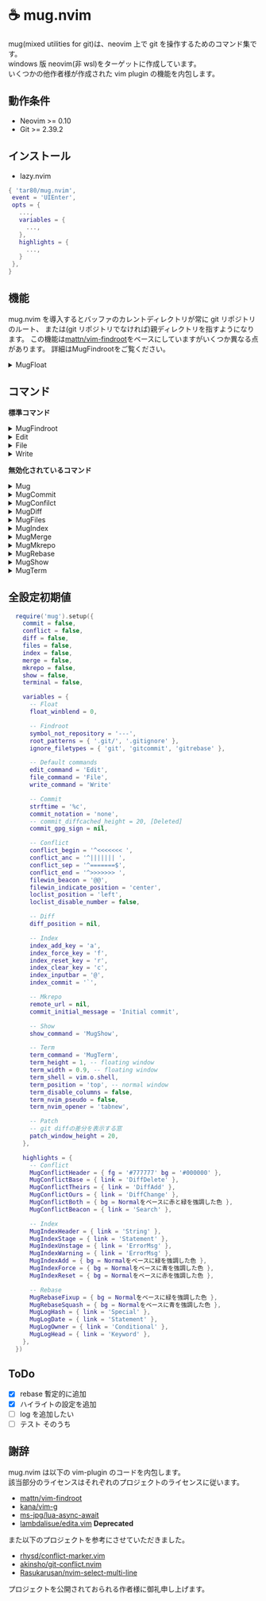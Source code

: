# ☕ mug.nvim

mug(mixed utilities for git)は、neovim 上で git を操作するためのコマンド集です。  
windows 版 neovim(非 wsl)をターゲットに作成しています。  
いくつかの他作者様が作成された vim plugin の機能を内包します。

## 動作条件

- Neovim >= 0.10
- Git >= 2.39.2

## インストール

- lazy.nvim

```lua
{ 'tar80/mug.nvim',
 event = 'UIEnter',
 opts = {
   ...,
   variables = {
     ...,
   },
   highlights = {
     ...,
   }
 },
}
```

## 機能

mug.nvim を導入するとバッファのカレントディレクトリが常に git リポジトリのルート、
または(git リポジトリでなければ)親ディレクトリを指すようになります。
この機能は[mattn/vim-findroot](https://github.com/mattn/vim-findroot)をベースにしていますがいくつか異なる点があります。
詳細はMugFindrootをご覧ください。

<details>
<summary>MugFloat</summary>

mug が生成するフローティングウィンドウ(MugFloat)にはそれぞれのコマンドで使用するキーマップの他に、
一律で以下のキーマップが設定されます。また、MugFloat が存在する間`<M-p>`が上書きされ
MugFloat のフォーカスに割り当てられます。

| キー             | 説明                 |
| :--------------- | :------------------- |
| q, \<ESC>        | フロート閉じる       |
| g?               | キーマップ参照       |
| \<count>M-[hjkl] | フロート移動         |
| M-p              | 次のウィンドウに移動 |

**variables**

- float_winblend `integer`(上書き)  
  背景の疑似透過性を指定します。

[float.mp4](https://github.com/tar80/mug.nvim/assets/45842304/a8867a19-08d5-4560-b815-aceb7b5f8bb6)

</details>

## コマンド

**標準コマンド**

<details>
<summary>MugFindroot</summary>

```lua
require('mug').setup({
  variables = {
    symbol_not_repository = '---',
    root_patterns = { '.git/', '.gitignore' },
    ignore_filetypes = { 'git', 'gitcommit', 'gitrebase' },
  }
})
```

**:MugFindroot [stopglobal|stoplocal]**

mug の標準機能です。[mattn/vim-findroot](https://github.com/mattn/vim-findroot) をベースに独自の変更を加えてあります。

- vim-findroot は標準で様々なプロジェクトルートマーカーに対応していますが、mug が対応するのは git のみです。
  また、ディレクトリを下層へ移動する時に動作を抑制するオプションはありません。

- MugFindroot は自動実行されます。手動実行時には実行結果の詳細が出力されます。
  引数`stopglobal` `stoplocal`を指定するとそれぞれ`g:mug_findroot_disable=v:true` `b:mug_findroot_disable=v:true`が設定され
  自動実行を抑制します。解除は`MugFindroot`、または`unlet g:mug_findroot_disable` `unlet b:mug_findroot_disable`を実行します。

- MugFindroot が git リポジトリを検知したとき、ブランチ名、ブランチのデタッチ状態、インデックスを取得し、
  それぞれ`b:mug_branch_name` `b:mug_branch_info` `b:mug_branch_stats`を設定します。
  `b:mug_branch_stats`はインデックスの状態をテーブル{ s = stage, u = unstate, c = conflict }として保持します。
  ブランチのキャッシュ・デタッチ状態の取得は[kana/vim-g/branch](https://github.com/kana/vim-g)の機能を取り入れています。

**variables**

- symbol_not_repository(上書き)  
  カレントディレクトリが git リポジトリではなかったときに b:mug_branch_name に設定される文字列です。

- root_patterns `table`(上書き)  
  記述フォーマットは vim-findroot の root marker patterns に倣います。優先度があり、先に記述されたパターンが優先されます。
  以下のようなディレクトリ構造を持つファイル file.vim を開いたときにカレントディレクトリは
  `root_patterns`の値により、表のように設定されます。

  ```text
  main/
    ├ .git/
    ├ submodule/
    │   ├ .git/
    │   ├ script/
    │   │   ├ .gitignore
    │   │   └ file.vim
    │   └ .gitignore
    ├ .gitmodules
    └ .gitignore
  ```

  | root_patterns                  | current directory     |
  | :----------------------------- | :-------------------- |
  | .gitmodules, .git/, .gitignore | main                  |
  | .git/, .gitignore              | main/submodule        |
  | .gitignore                     | main/submodule/script |

- ignore_filetypes `table`(追加)  
  指定したファイルタイプは MugFindroot 自動実行の対象外となります。
  ファイルタイプに`*`(ワイルドカード)は指定できません。

</details>
<details>
<summary>Edit</summary>

```lua
require('mug').setup({
  variables = {
    edit_command = 'Edit',
  }
})
```

**:Edit [!] [\<filespec>]**

カレントファイルの親ディレクトリを基準に`:edit[!] [<filespec>]`を実行します。

**variables**

- edit_command `string`(上書き)  
  コマンド`Edit`を別名で登録します。コマンドが不要であれば`""`空文字を指定します。

</details>
<details>
<summary>File</summary>

```lua
require('mug').setup({
  variables = {
    file_command = 'File',
  }
})
```

**:File[!] \<newname>**

カレントファイルの親ディレクトリを基準に`:file[!] <newname>`を実行します。

**variables**

- file_command `string`(上書き)  
  コマンド`File`を別名で登録します。コマンドが不要であれば`""`空文字を指定します。

</details>
<details>
<summary>Write</summary>

```lua
require('mug').setup({
  variables = {
    write_command = 'Write'
  }
})
```

**:Write[!]**

`:update | git add`を実行します。`!`を付けると`--force`が付加されます。

**variables**

- write_command `string`(上書き)  
  コマンド`Write`を別名で登録します。コマンドが不要であれば`""`空文字を指定します。

</details>

**無効化されているコマンド**

<details>
<summary>Mug</summary>

```lua
require('mug').setup({
  subcommand = true,
  variables = {
    sub_command = 'Mug',
    result_position = 'botright',
    result_log_format = {
      '--graph --date=short --format=%C(cyan)%h\\ %C(magenta)[%ad]\\ %C(reset)%s%C(auto)%d',
      '--graph -10 --name-status --oneline --date=short --format=%C(yellow\\ reverse)%h%C(reset)\\ %C(magenta)[%ad]%C(cyan)%an\\ %C(green)%s%C(auto)%d',
    },
    result_map = {},
  }
})
```

**:Mug \<sub-command> [\<option>]**

`git`のラッパーです。コマンドのリザルトを専用のバッファに表示します。  
既知の問題として色の表示がずれます。原因がわかれば直します。

**リザルト出力バッファ**

gitコマンドの結果を出力するバッファです。実体は`nvim_open_term`で開いた疑似ターミナル
であるため、通常のバッファとは挙動が異なります。

| モード | キー  | 説明                                               |
| :----: | :---: | :------------------------------------------------- |
|   n    |   q   | バッファを閉じる                                   |
|   n    |   p   | (カーソル下)コミット詳細をフロートウィンドウに表示 |
|   n    |   o   | (カーソル下)ファイル名を代替バッファとして開く     |
|   n    | \<CR> | (カーソル下)ファイル名を開く(gf相当)               |

**variables**

- sub_command `string`(上書き)  
  コマンド`Mug`を別名で登録します。

- result_position `string`(上書き)  
  出力バッファの起動位置です。  
  `vertical`に加え、`topleft`、`botright`、`aboveleft`、`belowright`を指定できます。

- result_log_format `table`(上書き)
  `Mug log`の補完リストに独自の文字列を追加します。

- result_map `table`(上書き)  
  出力バッファにキーマップを設定します。  
  書式は、`result_map = { lhs = {mode, rhs , {opts}}`とします。
  `opts`は`nvim_buf_set_keymap`に準じます。いくつか設定例を挙げておきます。

  ```lua
  result_map = {
    --カーソル下コミットハッシュを対象に`git reset`
    r = {
        'n',
        'callback',
        {
        callback = function()
            local word = vim.fn.expand('<cword>')
            if not word:find('[^%w]') then
            local resp = vim.system({ 'git', 'reset', word }):wait()
            if resp.code == 0 then
                vim.notify(resp.stdout, vim.log.levels.INFO)
            else
                vim.notify(resp.stderr, vim.log.levels.WARN)
            end
            end
        end,
        },
    },

    --代替バッファを対象にカーソル下コミットハッシュを`MugDiff`
    d = {
        'n',
        'callback',
        {
        callback = function()
            local word = vim.fn.expand('<cword>')
            if not word:find('[^%w]') then
                local winid = vim.fn.bufwinid('#')

                if winid ~= -1 then
                    vim.api.nvim_win_call(winid, function()
                    vim.cmd.MugDiff(word)
                    end)
                    vim.cmd.bwipeout({bang = true})
                end
            end
        end,
        },
    },
  }
  ```

[subcommand.mp4](https://github.com/tar80/mug.nvim/assets/45842304/41d497ad-c71b-4e88-bf78-07dbf160ec28)

</details>
<details>
<summary>MugCommit</summary>

```lua
require('mug').setup({
  commit = true,
  variables = {
    strftime = '%c',
    commit_notation = 'none',
    commit_gpg_sign = nil,
    patch_window_height = 20,
  }
})
```

**:MugCommit[!] [\<sub-command>] [\<commit-message>]**

引数なしで実行するとコミット編集バッファを開きます。`!`を付けると最初に`git add .`を実行します。  
`<sub-command>`には以下のいずれかを指定できます。

- `amend` ステージされた変更を HEAD に追加します。
- `empty` 空コミットを作成します。コミットメッセージには"empty commit(created by mug)"が設定されます。
- ~~`fixup`~~ **Deleted**
- `rebase` fixup の代替です。フローティングウィンドウが起動し、`git log`の結果が出力されます。  
  カーソル行のコミットに対して`f`キーで fixup、`s`キーで squash を設定し、起点になるコミットにカーソルを合わせ、
  `<CR>`で実行します。`c`キーで選択をクリアできます。
- `m <commit-message>` 直接コミットメッセージを入力できます。スペースを含む場合でも""で括る必要はありません。

**:MugCommitSign[!] [\<sub-command>] [\<commit-message>]**

オプション`--gpg-sign`を付加します。使用する署名を指定する場合は、variables に`commit_gpg_sign`を設定します。

**コミット編集バッファ**

コミットメッセージの詳細編集用に、`commit_notation`で指定したテンプレート(COMMIT_EDITMSG)をタブで開きます。  
コミット編集バッファには、スペルチェック、短縮入力、キーマップが設定されます。

| モード |      キー       | 説明                                |
| :----: | :-------------: | :---------------------------------- |
|   n    |        ^        | スペルチェックをトグル              |
|   n    |       gd        | 差分バッファを水平方向にトグル      |
|   n    |       gD        | 差分バッファを縦方向にトグル        |
|  n,i   |       F5        | 時刻の挿入                          |
|   n    |       F6        | HEAD のコミットメッセージを書き出す |
|   n    | q(差分バッファ) | 差分バッファ閉じる(キャッシュ削除)  |

NOTE: 差分バッファはトグルしても更新されません。更新が必要なときは`q`で一度バッファを閉じます。

コミット編集バッファは`git commit`で開かれたバッファではないため、いかなる変更もリポジトリに影響を与えません。
コミットの作成にはコマンドを使用します。

- `:C` commit
- `:CA` commit amend
- `:CE` commit empty
- `:CS` commit-sign
- `:CSA` commit-sign amend

**variables**

- strftime `string`(上書き)  
  `<F5>`で挿入する時刻の書式を指定します。

- commit_notation `string`(上書き)  
  コミットの形式を指定します。`conventional` `genaral` `none`が指定でき、
  指定した形式に合わせたコミットテンプレートと短縮入力が設定されます。  
  また、`mug/lua/template/`内に`<user-template>`と`<user-template>.lua`を作成し、
  `commit_notation = <user-template>`を指定することでユーザー設定が適用されます。
  `<user-template>`はコミットテンプレート、`<user-template>.lua`は短縮入力の設定です。
  スクリプト内`M.additional_settings`に関数を設定すれば、キーマップやコマンドを追加することもできます。
  記述方法は他のテンプレートを参考にしてください。

- ~~commit_diffキャッシュd_height `integer`(上書き)~~ **Deleted**

- commit_gpg_sign `string`(上書き)  
  署名に使用する鍵(gpg)を指定します。  
  指定しない場合はデフォルト(コミッター ID)になります。

- patch_window_height `integer`(上書き)
  差分バッファの高さを指定します。

[commit.mp4](https://github.com/tar80/mug.nvim/assets/45842304/3f9fc79e-8a27-48cf-bc98-3648d04cead2)

</details>
<details>
<summary>MugConfilct</summary>

```lua
require('mug').setup({
  conflict = true,
  variables = {
    loclist_position = 'left',
    loclist_disable_number = false,
    filewin_beacon = '@@',
    filewin_indicate_position = 'center',
    conflict_begin = '^<<<<<<< ',
    conflict_anc = '^||||||| ',
    conflict_sep = '^=======$',
    conflict_end = '^>>>>>>> '
  }
})
```

**:MugConflict**

新規タブを開き、`git merge`によってコンクリクトしたハンクを抽出、ロケーションリストに展開します。  
[rhysd/conflict-marker.vim](https://github.com/rhysd/conflict-marker.vim/)と似たような操作をロケーションリスト上で実行できます。
conflict-marker は、コンフリクトのあるバッファに対してキーが設定されますが、
MugConflict はロケーションリストにキーを設定します。

- ロケーションリストの表示中は`g:mug_loclist_loaded=v:true`が設定されます。
- ロケーションリストでカーソル移動するとファイルウィンドウの表示位置が連動します。
- `<CR>`を押すと、カーソルと表示位置を Ours-Theirs 間で往復します。
- `w`(更新内容を保存)実行後にすべてのコンフリクトが解消されていた場合、継続してコミットの作成を促す選択肢を表示します。
- undo/redo は仮対応しています。ハイライトが一致しなかったりします。
- conflict-marker と併用できます。MugConflict 実行時は重複するハイライトが上書きされます。

|      キー      | 説明                                      |
| :------------: | :---------------------------------------- |
|       q        | タブ閉じる                                |
|       w        | すべての更新内容を保存                    |
|       g?       | キーマップ参照                            |
|       o        | Ours-commit の差分でハンクを置き換え      |
|       t        | Theirs-commit の差分でハンクを置き換え    |
|       b        | Base-commit の差分でハンクを置き換え      |
|       B        | Ours, Theirs 両方の差分でハンクを置き換え |
|       ^        | filewindow の連動状態をトグル             |
| \<C-u>, \<C-d> | filewindow のカーソルを 1/2 ページ移動    |
| \<C-j>, \<C-k> | filewindow のカーソルを 1 行移動          |

**variables**

- loclist_position `string`(上書き)  
  ロケーションリストの表示位置を指定します。`top` `bottom` `left` `right`を指定します。

- loclist_disable_number `boolean`(上書き)  
  ロケーションリストの行番号を非表示にするなら`true`を指定します。

- filewin_beacon `string`(上書き)  
  ハンクの開始位置(signcolumn)に表示される文字を指定します。

- filewin_indicate_position `string`(上書き)  
  ファイルウィンドウ連動時の、ハンクの画面上の位置です。  
  `upper` `center` `lower`から指定します。

**highlights**

- MugConflictHeader `fg=#777777 bg=#000000`
- MugConflictBase `DiffDelete`
- MugConflictTheirs `DiffAdd`
- MugConflictOurs `DiffChange`
- MugConflictBoth `Normal`をベースに赤と緑を強調した色
- MugConflictBeacon `Search`

[conflict.mp4](https://github.com/tar80/mug.nvim/assets/45842304/b54392d4-3bb3-4621-b76e-4725acf07607)

</details>
<details>
<summary>MugDiff</summary>

```lua
require('mug').setup({
  diff = true,
  variables = {
    diff_position = ,
  }
})
```

カレントファイルと指定した tree-ish との差分を vimdiff で表示します。  
差分バッファの表示中は独自のキーマップが割り当てられます。

| モード | キー | 説明                |
| :----: | :--: | :------------------ |
|  n,x   |  du  | `Diffupdate`を実行  |
|   x    |  do  | 選択範囲を`Diffget` |
|   x    |  dp  | 選択範囲を`Diffput` |
|   x    |  dd  | 選択範囲を削除      |

**:MugDiff [\<posotion>] [\<treeish>] [\<pathspec>]**

`<position>`に`:new`バッファを開き、`git cat-file -p <treeish>:<pathspec>`の結果を展開します。

- 引数`<position>`は、差分バッファを開く位置です。カレントバッファを起点に`top` `bottom` `left` `right`を指定できます。
  初期値は`diffopt`の値から決定されます。また、`diff_position`で標準の位置を指定できます。
- 引数`<treeish>`の初期値は`""`(空文字)です。
- 引数`<pathspec>`の初期値は`%`です。

**:MugDiffFetchRemote [\<posotion>] [\<branchname>] [\<pathspec>]**

`git fetch orgin <branchname>`を実行後、`<position>`に`:new`バッファを開き、`git cat-file -p origin/<branchname>:<pathspec>`の結果を展開します。

- 引数`<branchname>`の初期値は現在アクティブなブランチ名です。

**variables**

- diff_position `string`(上書き)  
  `<position>`のデファルト値を`top` `bottom` `left` `right`のいずれかを指定します。

</details>
<details>
<summary>MugFiles</summary>

```lua
require('mug').setup({
  files = true,
})
```

**:MugFileMove[!] \<pathspec>**

カレントファイルに対し`git mv <current-filepath> <pathspec>`を適用し、バッファを開き直します。
`<pathspec>`はカレントディレクトリを基準とします。  
`!`を付けると`--force`が付加されます。

**:MugFileRename[!] \<newname>**

カレントファイルに対し`git -C <parent-directory> mv <current-filename> <newname>`を適用し、バッファを開き直します。
`<newname>`はカレントファイルの親ディレクトリを基準とし、パスの指定はできません。  
`!`を付けると`--force`が付加されます。

**:MugFileDelete[!]**

カレントファイルをリポジトリのインデックスから削除します。  
`!`を付けるとファイル自体も削除されます。

</details>
<details>
<summary>MugIndex</summary>

```lua
require('mug').setup({
  index = true,
  variables = {
    index_add_key = 'a',
    index_force_key = 'f',
    index_reset_key = 'r',
    index_clear_key = 'c',
    index_input_bar = '@',
    index_commit = '`',
    index_auto_update = false,
  }
})
```

**:MugIndex[!]**

`git status`の結果をフローティングウィンドウに出力します。`!`を付けると`--ignored`が付加されます。  
行ごとに Stage・Unstage・Force stage を選択でき、`<CR>`で実行されます。一番上の行を選択すると全体が選択状態になり、
最下行にはエラーが表示されます。  
MugIndex ウィンドウには独自のキーマップが割り当てられます。

|  キー   | 説明                          |
| :-----: | :---------------------------- |
|    a    | 行を選択(Stage)               |
|    f    | 行を選択(Force stage)         |
|    r    | 行を選択(Unstage)             |
|    c    | 選択状態をクリア              |
|  J, K   | 行を選択(Stage)後カーソル移動 |
|   gf    | 行のパスを開く                |
|   gd    | 行のパスを`MugDiff`           |
|  \<F5>  | リストを更新                  |
|    @    | コミットメッセージ入力バー    |
| shift+@ | `MugCommit`を実行             |

コミット入力バー

|     キー     | 説明                           |
| :----------: | :----------------------------- |
| \<C-o>\<C-s> | オプション`--gpg-sign`をトグル |
| \<C-o>\<C-a> | オプション`--amend`をトグル    |

**variables**

- index_add_key `string`(上書き)  
  行選択(Stage)に使用するキーを指定します。

- index_force_key `string`(上書き)  
  行選択(Force stage)に使用するキーを指定します。

- index_reset_key `string`(上書き)  
  行選択(Reset)に使用するキーを指定します。

- index_clear_key `string`(上書き)  
  行選択を解除するキーを指定します。

- index_input_bar `string`(上書き)  
  コミット入力バーの呼び出しキーを指定します。

- index_commit `string`(上書き)  
  `MugCommit`の実行キーを指定します。

- index_auto_update `boolean`(上書き)  
  MugIndex のフロートウィンドウを離れてから、戻ったときに  
  `git status`を実行しリストを更新します。

**highlights**

- MugIndexHeader `String`
- MugIndexStage `Statement`
- MugIndexUnstage `ErrorMsg`
- MugIndexWarning `ErrorMsg`

[index.mp4](https://github.com/tar80/mug.nvim/assets/45842304/d6c9e1e1-6266-43ca-b973-ec417f04fa45)

</details>
<details>
<summary>MugMerge</summary>

```lua
require('mug').setup({
  MugMerge = true,
})
```

**:MugMerge[!] \<branchname> [\<options>]**

コミットを作って、カレントブランチに\<branchname>をマージ。  
`git -c merge.conflictstyle=diff3 merge --no-ff [<options>] <branchname>`を実行し、コミットメッセージの編集を確認する選択肢を表示します。
コンフリクト発生時には、処理を継続するか中止するかの選択肢を表示します。  
[!]を付けると、\<options>の補完候補が`--strategy-option=ours` `--strategy-option=theirs`の二択になります。
また、マージ継続中は補完候補が`--abort` `--continue` `--quit`の三択になります。

**:MugMergeFF[!] \<branchname> [\<options>]**

コミットは作らず、カレントブランチに\<branchname>をマージ。  
`git merge --ff-only [<options>] <branchname>`を実行します。コンフリクト発生時はエラーを返します。  
[!]を付けると、\<options>の補完候補が`--strategy-option=ours` `--strategy-option=theirs`の二択になります。

**:MugMergeTo[!] \<branchname>**

コミットは作らず、カレントブランチを\<branchname>にマージ。  
`git fetch . <current-branch>:<branchname>`を実行します。コンフリクト発生時はエラーを返します。  
[!]を付けると、`--force`が付加されます。

[merge.mp4](https://github.com/tar80/mug.nvim/assets/45842304/478bbc44-c295-4935-9b68-5b5ef7e5033b)

</details>
<details>
<summary>MugMkrepo</summary>

```lua
require('mug').setup({
  mkrepo = true,
  variables = {
    remote_url = nil,
    commit_initial_message = 'Initial commit',
  }
})
```

**:MugMkrepo [!] [\<pathspec>]**

指定したパスにリポジトリを作成後、`Initial commit`を作成し、上流ブランチを設定します。  
引数なしのときはカレントファイルの親ディレクトリに、パスを指定したときはそのパスに、名前を指定したときは
カレントファイルの親ディレクトリ下にその名前で、リポジトリを作成します。  
`!`を付けるとパス内のファイルを含めた`Initial commit`を作成します。  
すでにリポジトリが存在していたときはエラーを返します。

**variables**

- remote_url `string`(上書き)  
  リモートブランチの URL。HTTPS または、SSH を指定します。  
  未設定の場合、上流ブランチの設定に失敗します。

- commit_initial_message `string`(上書き)  
  初期化コミットに使用されるメッセージを指定します。

[mkrepo.mp4](https://github.com/tar80/mug.nvim/assets/45842304/6c84c540-5593-4339-8caf-3d9f5565f83e)

</details>
<details>
<summary>MugRebase</summary>

```lua
require('mug').setup({
  rebase = true,
  variables = {
    rebase_log_format = '%as <%cn> %d%s',
    rebase_fixup_key = 'f',
    rebase_squash_key = 's',
    rebase_clear_key = 'c',
    rebase_preview_pos = 'bottom',
    rebase_preview_subpos = 'right',
  }
})
```

**:MugRebase[!] \<branchname> [\<options>]**

フローティングウィンドウに出力した`git log`の結果から起点になるコミットを選択し、  
環境変数`GIT_SEQUENCE_EDITOR`を介して RPC 経由で`git rebase`を実行し、リベース ToDo バッファを開きます。  
`!`を付けるとオプション`--autostash`を付加します。

**:MugRebaseSign[!] \<branchname> [\<options>]**

オプション`--gpg-sign`を付加します。使用する署名を指定する場合は、variables に`commit_gpg_sign`を設定します。

**リベース ToDo バッファ**

filetype`gitrebase`で使用できるキーと、以下のキーが有効です。

| モード |      キー      | 説明                                    |
| :----: | :------------: | :-------------------------------------- |
|   n    |       ^        | 連動ビューをトグル                      |
|   n    |      j,k       | 連動ビュー有効時、差分バッファ連動      |
|   n    |       gd       | 差分バッファを水平方向にトグル          |
|   n    |       gD       | 差分バッファを縦方向にトグル            |
|   n    |       q        | 差分バッファ閉じる                      |
|   n    | \<C-u>, \<C-d> | 差分バッファのカーソルを 1/2 ページ移動 |
|   n    | \<C-j>, \<C-k> | 差分バッファのカーソルを 1 行移動       |

**variables**

- rebase_log_format `string`(上書き)  
  フローティングウィンドウに表示される`git log`の書式を指定します。

- rebase_fixup_key `string`(上書き)  
  `MugCommit rebase`で行選択(Fixup)に使用するキーを指定します。

- rebase_squash_key' `string`(上書き)  
  `MugCommit rebase`で行選択(Squash)に使用するキーを指定します。

- rebase_clear_key `string`(上書き)  
  `MugCommit rebase`で行選択を解除するキーを指定します。

- rebase_preview_pos `string`(上書き)  
  リベース ToDo バッファ上で`gd`を実行したときに差分バッファを開く位置を指定します。

- rebase_preview_subpos' `string`(上書き)  
  リベース ToDo バッファ上で`gD`を実行したときに差分バッファを開く位置を指定します。

**highlights**

- MugRebaseFixup `NormalFloat`または`Normal`をベースにした緑っぽい色
- MugRebaseSquash `NormalFloat`または`Normal`をベースにした青っぽい色
- MugLogHash `Special`
- MugLogDate `Statement`
- MugLogOwner `Conditional`
- MugLogHead `Keyword`

</details>
<details>
<summary>MugShow</summary>

```lua
require('mug').setup({
  show = true,
  variables = {
    show_command = 'MugShow',
  }
})
```

**:MugShow[!] \<any>**

MugShow は git とは関連のないコマンドです。引数に指定した変数、関数、コマンドの結果をフローティングウィンドウに出力します。
なんでもは表示できませんがそこそこ表示されます。  
引数入力時の接頭辞(接尾辞)によって、補完候補と出力対象が選択されます。関数には引数も指定できます。
補完候補は完全には対応できていません。

| 接頭辞       | 出力対象       | 使用例                      |
| :----------- | :------------- | :-------------------------- |
| `$`          | 環境変数       | `$vim`                      |
| `_G.`        | lua 変数       | `_G._VERSION`               |
| `[gwbtv]:`   | vim 変数       | `v:version`                 |
| `&`          | vim オプション | `&rtp`                      |
| `vim.`       | 関数           | `vim.uv`, `vim.uv.cwd()`    |
| `()`(接尾辞) | vim 関数       | `expand('~')`               |
| `nvim_`      | nvim 関数      | `nvim_list_runtime_paths()` |
| `:`          | コマンド       | `:version`                  |
| `MugShow!`   | shell コマンド | `ls`, `git show`            |

**variables**

- show_command `string`(上書き)  
  コマンド`MugShow`を別名で登録します。

[show.mp4](https://github.com/tar80/mug.nvim/assets/45842304/66610ce5-ffa2-4bc0-beed-9afb28ec7823)

</details>

</details>
<details>
<summary>MugTerm</summary>

```lua
require('mug').setup({
  terminal = true,
  variables = {
    term_command = 'MugTerm',
    term_height = 1,
    term_width = 0.9,
    term_shell = vim.o.shell,
    term_position = 'top',
    term_disable_columns = false,
    term_nvim_pseudo = false,
    term_nvim_opener = 'tabnew',
    }
  }
})
```

**:[\<count>]MugTerm[!] [\<position>] [\<command>]**

MugTerm は git とは関連のないコマンドです。バッファ、またはフローティングウィンドウで
シェルを開きます。ターミナル内でエディタを必要とする git コマンドを実行したときに
neovim をネストさせない機能があります。

- `<count>`にはバッファのサイズを指定できます。横幅の最低値は`20`、高さの最低値は`3`が設定されています。
- 引数`<position>`はターミナルを開く位置です。カレントバッファを起点に`top` `bottom` `left` `right` `float`を指定できます。
  初期値は`top`です。`term_position`で初期値を変更できます。
- 引数`<command>`はターミナルで実行するコマンドです。コマンド終了時にバッファは閉じられます。  
  `tig` `lazygit`などのインタフェースを持つコマンドを指定します。
- `!`を付けると git commit などの実行時に、ターミナル内ではなくタブにバッファを開きます。
  この機能は[lambdalisue/edita.vim](https://github.com/lambdalisue/edita.vim)をベースにしています。
  edita.vim では環境変数`EDITOR`を書き換えますが、MugTerm では`GIT_EDITOR`を書き換えます。
  variables`term_nvim_pseudo`を`true`に設定すると、`!`の有無にかかわらず有効になります。

**variables**

- term_command `string`(上書き)  
  コマンド`MugTerm`を別名で登録します。

- term_height `float`(上書き)  
  フローティングウィンドウの高さを比率で指定します。

- term_width `float`(上書き)  
  フローティングウィンドウの横幅を比率で指定します。

- term_shell `string`(上書き)  
  `<command>`を指定しなかったときに指定したシェルを実行します。初期値は`&shell`です。

- term_position `string`(上書き)  
  MugTerm の初期位置を設定します。`top` `bottom` `left` `right` `float`のいずれかを指定します。

- term_disable_columns `boolean`(上書き)  
  行番号などを非表示にします。

- term_nvim_pseudo `boolean`(上書き)  
  git commit などエディタが必要な git コマンドの実行時に、常に実行元のインスタンスで
  バッファを開くようになります。

- term_nvim_opener `string`(上書き)  
  `term_nvim_pseudo = ture`設定時にバッファを開く方法を指定します。初期値は`tabnew`です。

</details>

## 全設定初期値

```lua
  require('mug').setup({
    commit = false,
    conflict = false,
    diff = false,
    files = false,
    index = false,
    merge = false,
    mkrepo = false,
    show = false,
    terminal = false,

    variables = {
      -- Float
      float_winblend = 0,

      -- Findroot
      symbol_not_repository = '---',
      root_patterns = { '.git/', '.gitignore' },
      ignore_filetypes = { 'git', 'gitcommit', 'gitrebase' },

      -- Default commands
      edit_command = 'Edit',
      file_command = 'File',
      write_command = 'Write'

      -- Commit
      strftime = '%c',
      commit_notation = 'none',
      -- commit_diffcached_height = 20, [Deleted]
      commit_gpg_sign = nil,

      -- Conflict
      conflict_begin = '^<<<<<<< ',
      conflict_anc = '^||||||| ',
      conflict_sep = '^=======$',
      conflict_end = '^>>>>>>> ',
      filewin_beacon = '@@',
      filewin_indicate_position = 'center',
      loclist_position = 'left',
      loclist_disable_number = false,

      -- Diff
      diff_position = nil,

      -- Index
      index_add_key = 'a',
      index_force_key = 'f',
      index_reset_key = 'r',
      index_clear_key = 'c',
      index_inputbar = '@',
      index_commit = '`',

      -- Mkrepo
      remote_url = nil,
      commit_initial_message = 'Initial commit',

      -- Show
      show_command = 'MugShow',

      -- Term
      term_command = 'MugTerm',
      term_height = 1, -- floating window
      term_width = 0.9, -- floating window
      term_shell = vim.o.shell,
      term_position = 'top', -- normal window
      term_disable_columns = false,
      term_nvim_pseudo = false,
      term_nvim_opener = 'tabnew',

      -- Patch
      -- git diffの差分を表示する窓
      patch_window_height = 20,
    },

    highlights = {
      -- Conflict
      MugConflictHeader = { fg = '#777777' bg = '#000000' },
      MugConflictBase = { link = 'DiffDelete' },
      MugConflictTheirs = { link = 'DiffAdd' },
      MugConflictOurs = { link = 'DiffChange' },
      MugConflictBoth = { bg = Normalをベースに赤と緑を強調した色 },
      MugConflictBeacon = { link = 'Search' },

      -- Index
      MugIndexHeader = { link = 'String' },
      MugIndexStage = { link = 'Statement' },
      MugIndexUnstage = { link = 'ErrorMsg' },
      MugIndexWarning = { link = 'ErrorMsg' },
      MugIndexAdd = { bg = Normalをベースに緑を強調した色 },
      MugIndexForce = { bg = Normalをベースに青を強調した色 },
      MugIndexReset = { bg = Normalをベースに赤を強調した色 },

      -- Rebase
      MugRebaseFixup = { bg = Normalをベースに緑を強調した色 },
      MugRebaseSquash = { bg = Normalをベースに青を強調した色 },
      MugLogHash = { link = 'Special' },
      MugLogDate = { link = 'Statement' },
      MugLogOwner = { link = 'Conditional' },
      MugLogHead = { link = 'Keyword' },
    },
  })
```

## ToDo

- [x] rebase 暫定的に追加
- [x] ハイライトの設定を追加
- [ ] log を追加したい
- [ ] テスト そのうち

## 謝辞

mug.nvim は以下の vim-plugin のコードを内包します。  
該当部分のライセンスはそれぞれのプロジェクトのライセンスに従います。

- [mattn/vim-findroot](https://github.com/mattn/vim-findroot)
- [kana/vim-g](https://github.com/kana/vim-g)
- [ms-jpg/lua-async-await](https://github.com/ms-jpq/lua-async-await)
- [lambdalisue/edita.vim](https://github.com/lambdalisue/edita.vim) **Deprecated**

また以下のプロジェクトを参考にさせていただきました。

- [rhysd/conflict-marker.vim](https://github.com/rhysd/conflict-marker.vim/)
- [akinsho/git-conflict.nvim](https://github.com/akinsho/git-conflict.nvim)
- [Rasukarusan/nvim-select-multi-line](https://github.com/Rasukarusan/nvim-select-multi-line)

プロジェクトを公開されておられる作者様に御礼申し上げます。
